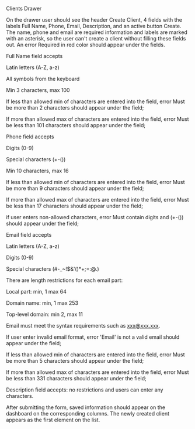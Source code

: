 Clients Drawer

On the drawer user should see the header Create Client, 4 fields with the labels Full Name, Phone, Email, Description, and an active button Create. The name, phone and email  are required information and labels are marked with an asterisk, so the user can't create a client without filling these fields out. An error Required in red color should appear under the fields.


Full Name field accepts

Latin letters (A-Z, a-z)

All symbols from the keyboard

Min 3 characters, max 100

If less than allowed min of characters are entered into the field, error Must be more than 2 characters should appear under the field;

If more than allowed max of characters are entered into the field, error Must be less than 101 characters should appear under the field;

Phone field accepts

Digits (0-9)

Special characters (+-())

Min 10 characters, max 16

If less than allowed min of characters are entered into the field, error Must be more than 9 characters should appear under the field;

If more than allowed max of characters are entered into the field, error Must be less than 17 characters should appear under the field;

if user enters non-allowed characters, error Must contain digits and (+-()) should appear under the field;

Email field accepts

Latin letters (A-Z, a-z)

Digits (0-9)

Special characters (#-_~!$&'()*+;=:@.)

There are length restrictions for each email part:

Local part: min, 1 max 64

Domain name: min, 1 max 253

Top-level domain: min 2, max 11

Email must meet the syntax requirements such as xxx@xxx.xxx.

If user enter invalid email format, error 'Email' is not a valid email should appear under the field;

If less than allowed min of characters are entered into the field, error Must be more than 5 characters should appear under the field;

If more than allowed max of characters are entered into the field, error Must be less than 331 characters should appear under the field;


Description field accepts:
no restrictions and users can enter any characters.

After submitting the form, saved information should appear on the dashboard on the corresponding columns. 
The newly created client appears as the first element on the list.
